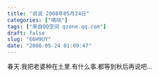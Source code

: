 ```yaml
---
title: "说说 2008年05月24日"
categories: ["嘀咕"]
tags: ["来自QQ空间 qzone.qq.com"]
draft: false
slug: "66H9UY"
date: "2008-05-24 01:09:47"
---
```


春天.我把老婆种在土里.有什么事.都等到秋后再说吧...

